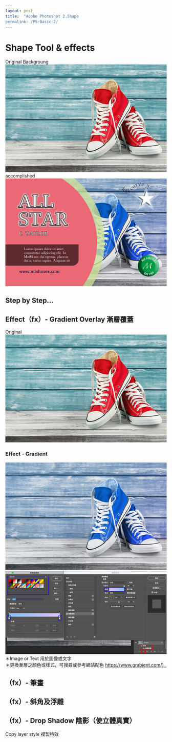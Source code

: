 ```yaml
---
layout: post
title:  "Adobe Photoshot 2.Shape 
permalink: /PS-Basic-2/
---
```


# Shape Tool & effects  

Original Backgroung  
![G01](/assets/Original-allstar.jpg)  
accomplished  
![G02](/assets/ColoringShapes-20200218.jpg)  

## Step by Step...  

## Effect（fx）- Gradient Overlay 漸層覆蓋  
Original  
![G01](/assets/Original-allstar.jpg)  
### Effect - Gradient  
![G03](/assets/Effect-Gradient.jpg)  
![G04](/assets/Effect-Gradient01.jpg)  
＊Image or Text 用於圖像或文字  
＊更換漸層之顏色或樣式，可搜尋或參考網站配色 https://www.grabient.com/）  

## （fx）- 筆畫  
## （fx）- 斜角及浮雕  
## （fx）- Drop Shadow 陰影（使立體真實）  

Copy layer style 複製特效  




